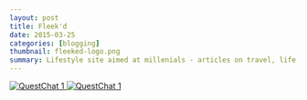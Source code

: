 ```yaml
---
layout: post
title: Fleek'd
date: 2015-03-25
categories: [blogging]
thumbnail: fleeked-logo.png
summary: Lifestyle site aimed at millenials - articles on travel, life, food, and pop culture! 
---
```


<a class="zoom" rel="gallery" href="{{ site.url }}/images/fleedk'dblog.jpg">
  <img alt="QuestChat 1" src="{{ site.url }}/images/fleedk'dblog.jpg"/>
</a>

<a class="zoom" rel="gallery" href="{{ site.url }}/images/fleedk'dblog.jpg">
  <img alt="QuestChat 1" src="{{ site.url }}/images/fleek'd=cleaneat.jpg"/>
</a>
